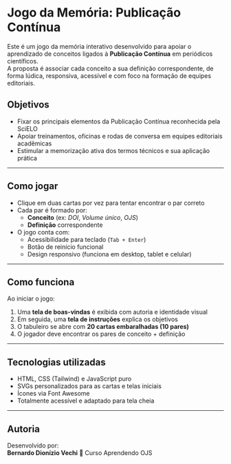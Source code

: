 # Jogo da Memória: Publicação Contínua
Este é um jogo da memória interativo desenvolvido para apoiar o aprendizado de conceitos ligados à **Publicação Contínua** em periódicos científicos.  
A proposta é associar cada conceito a sua definição correspondente, de forma lúdica, responsiva, acessível e com foco na formação de equipes editoriais.

## Objetivos
- Fixar os principais elementos da Publicação Contínua reconhecida pela SciELO
- Apoiar treinamentos, oficinas e rodas de conversa em equipes editoriais acadêmicas
- Estimular a memorização ativa dos termos técnicos e sua aplicação prática

---
## Como jogar
- Clique em duas cartas por vez para tentar encontrar o par correto
- Cada par é formado por:
  - **Conceito** (ex: *DOI*, *Volume único*, *OJS*)
  - **Definição** correspondente
- O jogo conta com:
  - Acessibilidade para teclado (`Tab + Enter`)
  - Botão de reinício funcional
  - Design responsivo (funciona em desktop, tablet e celular)

---
## Como funciona
Ao iniciar o jogo:
1. Uma **tela de boas-vindas** é exibida com autoria e identidade visual
2. Em seguida, uma **tela de instruções** explica os objetivos
3. O tabuleiro se abre com **20 cartas embaralhadas (10 pares)**
4. O jogador deve encontrar os pares de conceito + definição

---
## Tecnologias utilizadas
- HTML, CSS (Tailwind) e JavaScript puro
- SVGs personalizados para as cartas e telas iniciais
- Ícones via Font Awesome
- Totalmente acessível e adaptado para tela cheia

---
## Autoria
Desenvolvido por:  
**Bernardo Dionízio Vechi**
📘 Curso Aprendendo OJS

